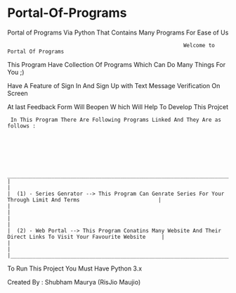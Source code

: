 # Portal-Of-Programs


Portal of Programs Via Python That Contains Many Programs For Ease of Us


                                                            Welcome to Portal Of Programs
                                  
                                  



   This Program Have Collection Of Programs Which Can Do Many Things For You ;)

  Have A Feature of Sign In And Sign Up with Text Message Verification On Screen
   
   At last Feedback Form Will Beopen W hich Will Help To Develop This Projcet 



     In This Program There Are Following Programs Linked And They Are as follows : 






     _____________________________________________________________________________________________________________________
    |                                                                                                                     |
    |  (1) - Series Genrator --> This Program Can Genrate Series For Your Through Limit And Terms                         |
    |                                                                                                                     |
    |                                                                                                                     |
    |  (2) - Web Portal --> This Program Conatins Many Website And Their Direct Links To Visit Your Favourite Website     |
    |                                                                                                                     |
    |_____________________________________________________________________________________________________________________|    
    
    
 To Run This Project You Must Have Python 3.x 
 
 
Created By : Shubham Maurya (RisJio Maujio)
